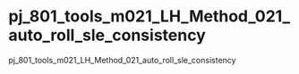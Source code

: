 # pj_801_tools_m021_LH_Method_021_auto_roll_sle_consistency
pj_801_tools_m021_LH_Method_021_auto_roll_sle_consistency
